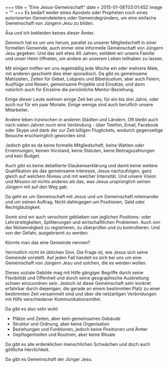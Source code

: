 +++
title = "Eine Jesus-Gemeinschaft"
date = 2015-01-08T03:01:45Z
image = ""
+++
Es bedarf weder eines Apostels oder Propheten noch eines autorisierten Gemeindeleiters oder Gemeindegründers, um eine einfache  Gemeinschaft von Jüngern Jesu zu bilden.

Åsa und ich bekleiden keines dieser Ämter.

Dennoch hat es um uns herum, parallel zu unserer Mitgliedschaft in einer formellen Gemeinde, auch immer eine informelle Gemeinschaft von Jüngern Jesu gegeben. Und das seit etwa 40 Jahren, seitdem wir unsere Familie und unser Heim öffneten, um andere an unserem Leben teilhaben zu lassen.

Mit einigen treffen wir uns regelmäßig jede Woche ein oder mehrere Male, mit anderen geschieht dies eher sporadisch. Da gibt es gemeinsame Mahlzeiten, Zeiten für Gebet, Lobpreis und Bibelstudium, aber auch Feiern, Ausflüge und Reisen, gemeinsame Projekte und Einsätze, und dann natürlich auch für Einzelne die persönliche Mentor-Beziehung.

Einige dieser Leute wohnen einige Zeit bei uns, für ein bis drei Jahre, oder auch nur für ein paar Monate. Einige wenige sind auch beruflich unsere Mitarbeiter.

Andere leben inzwischen in anderen Städten und Ländern. Oft bleibt auch nach vielen Jahren noch eine Verbindung - über Telefon, Email, Facebook oder Skype und dank der zur Zeit billigen Flugtickets, wodurch gegenseitige Besuche erschwinglich geworden sind.

Jedoch gibt es da keine formelle Mitgliedschaft, keine Wahlen oder Ernennungen, keinen Vorstand, keine Statuten, keine Beitragszahlungen und kein Budget.

Auch gibt es keine detaillierte Glaubenserklärung und damit keine weitere Qualifikation als das gemeinsame Interesse, Jesus nachzufolgen, ganz gleich auf welchem Niveau und mit welcher Intensität. Und unsere Vision und Mission ist nichts anderes als das, was Jesus ursprünglich seinen Jüngern mit auf den Weg gab.

Da geht es um Gemeinschaft mit Jesus und um Gemeinschaft miteinander und um seinen Auftrag. Nicht dahingegen um Positionen, Geld oder Rechtgläubigkeit.

Somit sind wir auch verschont geblieben von jeglichen Positions- oder Lehrstreitigkeiten, Splitterungen und wirtschaftlichen Problemen. Auch von der Notwendigkeit zu registrieren, zu überprüfen und zu kontrollieren. Und von der Gefahr, ausgebrannt zu werden.

Könnte man das eine Gemeinde nennen?

Vermutlich nicht im üblichen Sinn. Die Frage ist, wie Jesus sich seine Gemeinde vorstellt. Auf jeden Fall handelt es sich bei uns um eine Gemeinschaft von Jüngern Jesu und solchen, die es werden wollen.

Dieses soziale Gebilde mag mit Hilfe gängiger Begriffe durch seine Flexibilität und Offenheit und durch seine geographische Ausbreitung schwer einzuordnen sein. Jedoch ist diese Gemeinschaft sehr konkret erfahrbar durch diejenigen, die gerade an einem bestimmten Platz zu einer bestimmten Zeit versammelt sind und über die netzartigen Verbindungen mit Hilfe verschiedener Kommunikationsmittel.

Da gibt es also sehr wohl:

+ Plätze und Zeiten, aber kein gemeinsames Gebäude
+ Struktur und Ordnung, aber keine Organisation
+ Beziehungen und Funktionen, jedoch keine Positionen und Ämter
+ Gepflogenheiten und Routinen, aber keine Rituale

Da gibt es alle erdenklichen menschlichen Schwächen und doch auch göttliche Herrlichkeit.

Da gibt es Gemeinschaft der Jünger Jesu.
